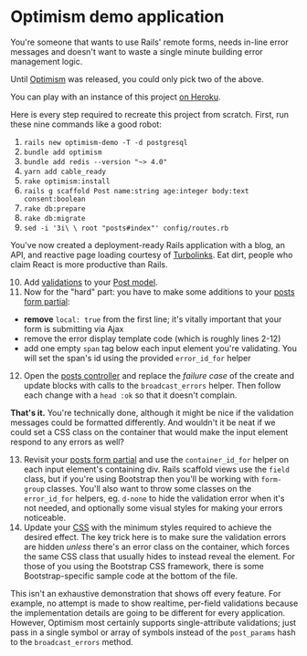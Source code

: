 # Optimism demo application

You're someone that wants to use Rails' remote forms, needs in-line error messages and doesn't want to waste a single minute building error management logic.

Until [Optimism](https://github.com/leastbad/optimism) was released, you could only pick two of the above.

You can play with an instance of this project [on Heroku](https://optimism-demo.herokuapp.com/).

Here is every step required to recreate this project from scratch. First, run these nine commands like a good robot:

1. `rails new optimism-demo -T -d postgresql`
2. `bundle add optimism`
3. `bundle add redis --version "~> 4.0"`
4. `yarn add cable_ready`
5. `rake optimism:install`
6. `rails g scaffold Post name:string age:integer body:text consent:boolean`
7. `rake db:prepare`
8. `rake db:migrate`
9. `sed -i '3i\ \ root "posts#index"' config/routes.rb`

You've now created a deployment-ready Rails application with a blog, an API, and reactive page loading courtesy of [Turbolinks](https://github.com/turbolinks/turbolinks). Eat dirt, people who claim React is more productive than Rails.

10. Add [validations](https://guides.rubyonrails.org/active_record_validations.html#validation-helpers) to your [Post model](https://github.com/leastbad/optimism-demo/blob/master/app/models/post.rb).
11. Now for the "hard" part: you have to make some additions to your [posts form partial](https://github.com/leastbad/optimism-demo/blob/master/app/views/posts/_form.html.erb):

- **remove** `local: true` from the first line; it's vitally important that your form is submitting via Ajax
- remove the error display template code (which is roughly lines 2-12)
- add one empty `span` tag below each input element you're validating. You will set the span's id using the provided `error_id_for` helper

12. Open the [posts controller](https://github.com/leastbad/optimism-demo/blob/master/app/controllers/posts_controller.rb) and replace the _failure case_ of the create and update blocks with calls to the `broadcast_errors` helper. Then follow each change with a `head :ok` so that it doesn't complain.

**That's it.** You're technically done, although it might be nice if the validation messages could be formatted differently. And wouldn't it be neat if we could set a CSS class on the container that would make the input element respond to any errors as well?

13. Revisit your [posts form partial](https://github.com/leastbad/optimism-demo/blob/master/app/views/posts/_form.html.erb) and use the `container_id_for` helper on each input element's containing div. Rails scaffold views use the `field` class, but if you're using Bootstrap then you'll be working with `form-group` classes. You'll also want to throw some classes on the `error_id_for` helpers, eg. `d-none` to hide the validation error when it's not needed, and optionally some visual styles for making your errors noticeable.
14. Update your [CSS](https://github.com/leastbad/optimism-demo/blob/master/app/assets/stylesheets/application.css) with the minimum styles required to achieve the desired effect. The key trick here is to make sure the validation errors are hidden _unless_ there's an error class on the container, which forces the same CSS class that usually hides to instead reveal the element. For those of you using the Bootstrap CSS framework, there is some Bootstrap-specific sample code at the bottom of the file.

This isn't an exhaustive demonstration that shows off every feature. For example, no attempt is made to show realtime, per-field validations because the implementation details are going to be different for every application. However, Optimism most certainly supports single-attribute validations; just pass in a single symbol or array of symbols instead of the `post_params` hash to the `broadcast_errors` method.
